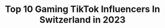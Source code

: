 ---
title: Top 10 Gaming TikTok Influencers In Switzerland in 2023
description: >-
  Find top gaming TikTok influencers in Switzerland in 2023. Most popular hashtags: #gaming #foryou #fyp #fortnite.
platform: TikTok
hits: 25
text_top: Identify the best TikTok profiles on inBeat.
text_bottom: Our platform has 25 TikTok influencers like this in Switzerland for you to contact.
profiles:
  - username: "chiefavalon"
    fullname: >-
      ChiefAvalon
    bio: >-
      ⭐️ Youtuber, eSports Kommentator, Gaming, Brawl Stars, Story Spotlight ❤️
    location: "Switzerland"
    followers: 197300
    engagement: 1838
    commentsToLikes: 0.025379
    id: ckbf85ixoyeq40j23y4xep6cg
    verified: false
    hashtags: "#gamer, #fortnite, #showdown, #brawlstars"
  - username: "edjojoo"
    fullname: >-
      The Edjojo
    bio: >-
      Schtöley boy 🇨🇭 Gaming/Anime et du Wtf ٩(๑❛ᴗ❛๑)
    location: "Switzerland"
    followers: 3494
    engagement: 1014
    commentsToLikes: 0.066310
    id: ckc1zeydm37740j23rbaqihdl
    verified: false
    hashtags: "#gaming, #foryou, #fyp, #fragbox"
  - username: "the_fortnite_lama"
    fullname: >-
      The Fortnite Lama
    bio: >-
      🎮 GAMING CHANNEL 🎮 🔽 BUSINESS 🔽 fortnitelamatiktok@gmail.com
    location: "Switzerland"
    followers: 237800
    engagement: 818
    commentsToLikes: 0.010921
    id: ckb9rzggsoztv0j2395vbomgs
    verified: false
    hashtags: "#pourtoi, #wow, #map, #news"
  - username: "maria.garciaa33"
    fullname: >-
      Maria 🇨🇴
    bio: >-
      🇨🇭 57.156 amazing people 🥺❤️ check my insta :) @ma.riaaaa._
    location: "Switzerland"
    followers: 57800
    engagement: 1984
    commentsToLikes: 0.050324
    id: ckc8e2hcb9hd90j23sqozzhcu
    verified: false
    hashtags: "#pumpkinseason, #foryou, #dance, #viral"
  - username: "der_porg_gaming"
    fullname: >-
      Der Porg
    bio: >-
      SJHVPY Creator Code Gueaezi ⚔️ Profilbild von @5lingaming Yanis 1
    location: "Switzerland"
    followers: 13900
    engagement: 1098
    commentsToLikes: 0.071576
    id: ckamm4f96yxow0i785z74zyca
    verified: false
    hashtags: "#ichzocke, #alien, #video, #gta5"
  - username: "commandgeek"
    fullname: >-
      commandgeek
    bio: >-
      Youtuber with 150K+ subs ⬆️ I make original Minecraft datapack creations.
    location: "Switzerland"
    followers: 203600
    engagement: 1803
    commentsToLikes: 0.019403
    id: ckbqhuynb36df0j23tv0qna9r
    verified: false
    hashtags: "#insane, #minecraftpe, #fy, #youtuber"
  - username: "brominga"
    fullname: >-
      brominga
    bio: >-
      Subscribe to our YT because you are awesome ❤️ Livestream every SUN.+WED. 5:20pm
    location: "Switzerland"
    followers: 99600
    engagement: 968
    commentsToLikes: 0.251108
    id: ck8ncvfteg5ks0j78pe71kgjl
    verified: false
    hashtags: "#fyp, #foryoupage, #funnyvideos, #summer"
  - username: "mrpipistro"
    fullname: >-
      Dave
    bio: >-
      From southern 🇨🇭 ⬇️ Triple screen setup tour video ⬇️
    location: "Switzerland"
    followers: 99000
    engagement: 548
    commentsToLikes: 0.026697
    id: ck9jw0jwpug9q0j78h8d0rasn
    verified: false
    hashtags: "#gaming, #playstation5, #ultrawide, #ps5"
  - username: "mr.philgood"
    fullname: >-
      Phil Küng
    bio: >-
      
    location: "Switzerland"
    followers: 2107
    engagement: 271
    commentsToLikes: 0.016015
    id: ckbw5x6agy6cy0j230smx8j0g
    verified: false
    hashtags: "#vr, #game, #stickfigure, #gaming"
  - username: "psychohypnotic"
    fullname: >-
      PsychoHypnotic
    bio: >-
      Silly Speedrunner & Horror Enthusiast 👇 FOLLOW ME ON TWITCH 👇
    location: "Switzerland"
    followers: 13700
    engagement: 763
    commentsToLikes: 0.016264
    id: ck9m0z648clgn0j78r60v5ibx
    verified: false
    hashtags: "#game, #xenomorph, #gaming, #twitchstreamer"
---